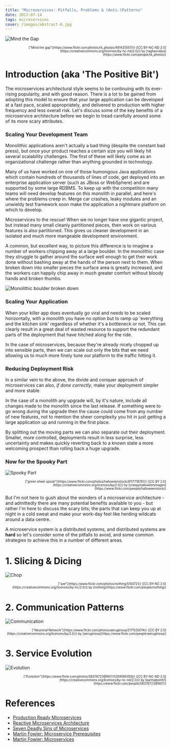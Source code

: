 ```yaml
---
title: "Microservices: Pitfalls, Problems & (Anti-)Patterns"
date: 2017-07-14
tags: microservices
cover: /images/abstract-6.jpg
---
```

![Mind the Gap](mindthegap.jpg)
<div style="text-align: right"><sub><sup>["Mind the gap"](https://www.flickr.com/photos/rk_photos/4914255517/) ([CC BY-NC-ND 2.0](https://creativecommons.org/licenses/by-nc-nd/2.0/)) by [raghavvidya](https://www.flickr.com/people/rk_photos/)</sup></sub></div>

# Introduction (aka 'The Positive Bit')

The microservices architectural style seems to be continuing with its ever-rising popularity, and with good reason. There is a lot to be gained from adopting this model to ensure that your large application can be developed at a fast pace, scaled appropriately, and delivered to production with higher frequency and less overall risk. Let's discuss some of the key benefits of a microservice architecture before we begin to tread carefully around some of its more scary attributes.

### Scaling Your Development Team

Monolithic applications aren't actually a bad thing (despite the constant bad press), but once your product reaches a certain size you will likely hit several scalability challenges. The first of these will likely come as an organizational challenge rather than anything grounded in technology.

Many of us have worked on one of those humongous Java applications which contain hundreds of thousands of lines of code, get deployed into an enterprise application server (such as JBoss or WebSphere) and are supported by some large RDBMS. To keep up with the competition many teams will need develop features on this monolith in parallel, and here's where the problems creep in. Merge car crashes, leaky modules and an unwieldy test framework soon make the application a nightmare platform on which to develop.

Microservices to the rescue! When we no longer have one gigantic project, but instead many small cleanly partitioned pieces, then work on various features is also partitioned. This gives us cleaner development in an isolated and much more mangeable development environment.

A common, but excellent way, to picture this difference is to imagine a number of workers chipping away at a large boulder. In the monolithic case they struggle to gather around the surface well enough to get their work done without bashing away at the hands of the person next to them. When broken down into smaller pieces the surface area is greatly increased, and the workers can happily chip away in much greater comfort without bloody hands and broken thumbs.

![Monolithic boulder broken down](rocks.png)

### Scaling Your Application

When your killer app does eventually go viral and needs to be scaled horizontally, with a monolith you have no option but to ramp up 'everything and the kitchen sink' regardless of whether it's a bottleneck or not. This can clearly result in a great deal of wasted resource to support the redundant parts of the deployment that have hitched along for the ride.

In the case of microservices, because they're already nicely chopped up into sensible parts, then we can scale out only the bits that we need allowing us to much more finely tune our platform to the traffic hitting it.

### Reducing Deployment Risk

In a similar vein to the above, the divide and conquer approach of microservices can also, *if done correctly*, make your deployment simpler and more stable.

In the case of a monolith any upgrade will, by it's nature, include all changes made to the monolith since the last release. If something were to go wrong during the upgrade then the cause could come from any number of new features, not to mention the sheer complexity you hit in just getting a large application up and running in the first place.

By splitting out the moving parts we can also separate out their deployment. Smaller, more controlled, deployments result in less surprise, less uncertainty and makes quickly reverting back to a known state a more welcoming prospect than rolling back a huge upgrade.

### Now for the Spooky Part

![Spooky Part](ghost.jpg)
<div style="text-align: right"><sub><sup>["green sheet spook"](https://www.flickr.com/photos/halloweenstock/8117718787/) ([CC BY 2.0](https://creativecommons.org/licenses/by/2.0/)) by [creepyhalloweenimages](https://www.flickr.com/people/halloweenstock/)</sup></sub></div>

But I'm not here to gush about the wonders of a microservice architecture - and admittedly there are many potential benefits available to you - but rather I'm here to discuss the scary bits; the parts that can keep you up at night in a cold sweat and make your work-day feel like herding wildcats around a data centre.

A microservice system is a distributed systems, and distributed systems are **hard** so let's consider some of the pitfalls to avoid, and some common strategies to achieve this in a number of different areas.

# 1. Slicing & Dicing
![Chop](chop.jpg)
<div style="text-align: right"><sub><sup>["axe"](https://www.flickr.com/photos/nothing/5150721/) ([CC BY-NC 2.0](https://creativecommons.org/licenses/by-nc/2.0/)) by [nothing](https://www.flickr.com/people/nothing/)</sup></sub></div>

# 2. Communication Patterns
![Communication](comms.jpg)
<div style="text-align: right"><sub><sup>["Neuronal Network"](https://www.flickr.com/photos/aeruginosa/2171535014/) ([CC BY 2.0](https://creativecommons.org/licenses/by/2.0/)) by [aeruginosa](https://www.flickr.com/people/aeruginosa/)</sup></sub></div>

# 3. Service Evolution
![Evolution](evolution.jpg)
<div style="text-align: right"><sub><sup>["Evolution"](https://www.flickr.com/photos/58376723@N07/5359060059/) ([CC BY-NC-ND 2.0](https://creativecommons.org/licenses/by-nc-nd/2.0/)) by [karmabomb1](https://www.flickr.com/people/58376723@N07/)</sup></sub></div>

# References
* [Production Ready Microservices](http://shop.oreilly.com/product/0636920053675.do)
* [Reactive Microservices Architecture](http://www.oreilly.com/programming/free/reactive-microservices-architecture-orm.csp)
* [Seven Deadly Sins of Microservices](https://www.infoq.com/presentations/7-sins-microservices)
* [Martin Fowler: Microservice Prerequisites](https://martinfowler.com/bliki/MicroservicePrerequisites.html)
* [Martin Fowler: Microservices](https://martinfowler.com/articles/microservices.html)
